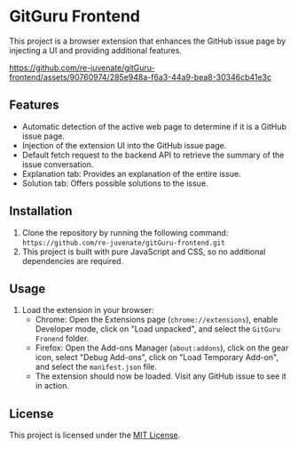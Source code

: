 # GitGuru Frontend

This project is a browser extension that enhances the GitHub issue page by injecting a UI and providing additional features.


https://github.com/re-juvenate/gitGuru-frontend/assets/90760974/285e948a-f6a3-44a9-bea8-30346cb41e3c



## Features

- Automatic detection of the active web page to determine if it is a GitHub issue page.
- Injection of the extension UI into the GitHub issue page.
- Default fetch request to the backend API to retrieve the summary of the issue conversation.
- Explanation tab: Provides an explanation of the entire issue.
- Solution tab: Offers possible solutions to the issue.

## Installation

1. Clone the repository by running the following command: `https://github.com/re-juvenate/gitGuru-frontend.git`
2. This project is built with pure JavaScript and CSS, so no additional dependencies are required.

## Usage

1. Load the extension in your browser:
    - Chrome: Open the Extensions page (`chrome://extensions`), enable Developer mode, click on "Load unpacked", and select the `GitGuru Fronend` folder.
    - Firefox: Open the Add-ons Manager (`about:addons`), click on the gear icon, select "Debug Add-ons", click on "Load Temporary Add-on", and select the `manifest.json` file.
    - The extension should now be loaded. Visit any GitHub issue to see it in action.


## License

This project is licensed under the [MIT License](LICENSE).
